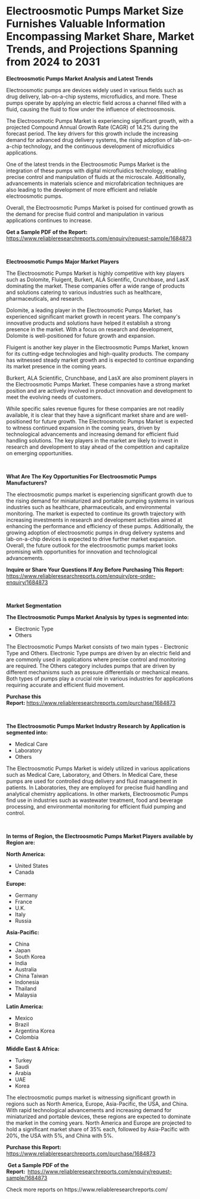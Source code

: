 <p><h1>Electroosmotic Pumps Market Size Furnishes Valuable Information Encompassing Market Share, Market Trends, and Projections Spanning from 2024 to 2031</h1></p><p><strong>Electroosmotic Pumps Market Analysis and Latest Trends</strong></p>
<p><p>Electroosmotic pumps are devices widely used in various fields such as drug delivery, lab-on-a-chip systems, microfluidics, and more. These pumps operate by applying an electric field across a channel filled with a fluid, causing the fluid to flow under the influence of electroosmosis.</p><p>The Electroosmotic Pumps Market is experiencing significant growth, with a projected Compound Annual Growth Rate (CAGR) of 14.2% during the forecast period. The key drivers for this growth include the increasing demand for advanced drug delivery systems, the rising adoption of lab-on-a-chip technology, and the continuous development of microfluidics applications.</p><p>One of the latest trends in the Electroosmotic Pumps Market is the integration of these pumps with digital microfluidics technology, enabling precise control and manipulation of fluids at the microscale. Additionally, advancements in materials science and microfabrication techniques are also leading to the development of more efficient and reliable electroosmotic pumps.</p><p>Overall, the Electroosmotic Pumps Market is poised for continued growth as the demand for precise fluid control and manipulation in various applications continues to increase.</p></p>
<p><strong>Get a Sample PDF of the Report:&nbsp;</strong> <a href="https://www.reliableresearchreports.com/enquiry/request-sample/1684873">https://www.reliableresearchreports.com/enquiry/request-sample/1684873</a></p>
<p>&nbsp;</p>
<p><strong>Electroosmotic Pumps Major Market Players</strong></p>
<p><p>The Electroosmotic Pumps Market is highly competitive with key players such as Dolomite, Fluigent, Burkert, ALA Scientific, Crunchbase, and LasX dominating the market. These companies offer a wide range of products and solutions catering to various industries such as healthcare, pharmaceuticals, and research.</p><p>Dolomite, a leading player in the Electroosmotic Pumps Market, has experienced significant market growth in recent years. The company's innovative products and solutions have helped it establish a strong presence in the market. With a focus on research and development, Dolomite is well-positioned for future growth and expansion.</p><p>Fluigent is another key player in the Electroosmotic Pumps Market, known for its cutting-edge technologies and high-quality products. The company has witnessed steady market growth and is expected to continue expanding its market presence in the coming years.</p><p>Burkert, ALA Scientific, Crunchbase, and LasX are also prominent players in the Electroosmotic Pumps Market. These companies have a strong market position and are actively involved in product innovation and development to meet the evolving needs of customers.</p><p>While specific sales revenue figures for these companies are not readily available, it is clear that they have a significant market share and are well-positioned for future growth. The Electroosmotic Pumps Market is expected to witness continued expansion in the coming years, driven by technological advancements and increasing demand for efficient fluid handling solutions. The key players in the market are likely to invest in research and development to stay ahead of the competition and capitalize on emerging opportunities.</p></p>
<p>&nbsp;</p>
<p><strong>What Are The Key Opportunities For Electroosmotic Pumps Manufacturers?</strong></p>
<p><p>The electroosmotic pumps market is experiencing significant growth due to the rising demand for miniaturized and portable pumping systems in various industries such as healthcare, pharmaceuticals, and environmental monitoring. The market is expected to continue its growth trajectory with increasing investments in research and development activities aimed at enhancing the performance and efficiency of these pumps. Additionally, the growing adoption of electroosmotic pumps in drug delivery systems and lab-on-a-chip devices is expected to drive further market expansion. Overall, the future outlook for the electroosmotic pumps market looks promising with opportunities for innovation and technological advancements.</p></p>
<p><strong>Inquire or Share Your Questions If Any Before Purchasing This Report:</strong> <a href="https://www.reliableresearchreports.com/enquiry/pre-order-enquiry/1684873">https://www.reliableresearchreports.com/enquiry/pre-order-enquiry/1684873</a></p>
<p>&nbsp;</p>
<p><strong>Market Segmentation</strong></p>
<p><strong>The Electroosmotic Pumps Market Analysis by types is segmented into:</strong></p>
<p><ul><li>Electronic Type</li><li>Others</li></ul></p>
<p><p>The Electroosmotic Pumps Market consists of two main types - Electronic Type and Others. Electronic Type pumps are driven by an electric field and are commonly used in applications where precise control and monitoring are required. The Others category includes pumps that are driven by different mechanisms such as pressure differentials or mechanical means. Both types of pumps play a crucial role in various industries for applications requiring accurate and efficient fluid movement.</p></p>
<p><strong>Purchase this Report:&nbsp;</strong><a href="https://www.reliableresearchreports.com/purchase/1684873">https://www.reliableresearchreports.com/purchase/1684873</a></p>
<p>&nbsp;</p>
<p><strong>The Electroosmotic Pumps Market Industry Research by Application is segmented into:</strong></p>
<p><ul><li>Medical Care</li><li>Laboratory</li><li>Others</li></ul></p>
<p><p>The Electroosmotic Pumps Market is widely utilized in various applications such as Medical Care, Laboratory, and Others. In Medical Care, these pumps are used for controlled drug delivery and fluid management in patients. In Laboratories, they are employed for precise fluid handling and analytical chemistry applications. In other markets, Electroosmotic Pumps find use in industries such as wastewater treatment, food and beverage processing, and environmental monitoring for efficient fluid pumping and control.</p></p>
<p>&nbsp;</p>
<p><strong>In terms of Region, the Electroosmotic Pumps Market Players available by Region are:</strong></p>
<p>
    <p> <strong> North America: </strong>
        <ul>
            <li>United States</li>
            <li>Canada</li>
        </ul>
        </p> 
    <p> <strong> Europe: </strong>
        <ul>
            <li>Germany</li>
            <li>France</li>
            <li>U.K.</li>
            <li>Italy</li>
            <li>Russia</li>
        </ul>
        </p> 
    <p> <strong> Asia-Pacific: </strong>
        <ul>
            <li>China</li>
            <li>Japan</li>
            <li>South Korea</li>
            <li>India</li>
            <li>Australia</li>
            <li>China Taiwan</li>
            <li>Indonesia</li>
            <li>Thailand</li>
            <li>Malaysia</li>
        </ul>
        </p> 
    <p> <strong> Latin America: </strong>
        <ul>
            <li>Mexico</li>
            <li>Brazil</li>
            <li>Argentina Korea</li>
            <li>Colombia</li>
        </ul>
        </p> 
    <p> <strong> Middle East & Africa: </strong>
        <ul>
            <li>Turkey</li>
            <li>Saudi</li>
            <li>Arabia</li>
            <li>UAE</li>
            <li>Korea</li>
        </ul>
    </p>
    </p>
<p><p>The electroosmotic pumps market is witnessing significant growth in regions such as North America, Europe, Asia-Pacific, the USA, and China. With rapid technological advancements and increasing demand for miniaturized and portable devices, these regions are expected to dominate the market in the coming years. North America and Europe are projected to hold a significant market share of 35% each, followed by Asia-Pacific with 20%, the USA with 5%, and China with 5%.</p></p>
<p><strong>Purchase this Report: </strong><a href="https://www.reliableresearchreports.com/purchase/1684873">https://www.reliableresearchreports.com/purchase/1684873</a></p>
<p>&nbsp;<strong>Get a Sample PDF of the Report:&nbsp;&nbsp;</strong><a href="https://www.reliableresearchreports.com/enquiry/request-sample/1684873">https://www.reliableresearchreports.com/enquiry/request-sample/1684873</a></p>
<p><strong></strong></p>
<p>Check more reports on https://www.reliableresearchreports.com/</p>